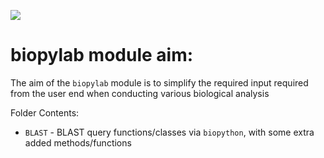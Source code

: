 ![](https://i.imgur.com/x1chlWl.png)

# biopylab module aim:
The aim of the <code>biopylab</code> module is to simplify the required input required from the user end when conducting various biological analysis

Folder Contents:
- <code>BLAST</code> - BLAST query functions/classes via <code>biopython</code>, with some extra added methods/functions

